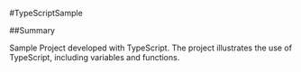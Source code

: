 #TypeScriptSample

##Summary

Sample Project developed with TypeScript. The project illustrates the use of TypeScript, including variables and functions.